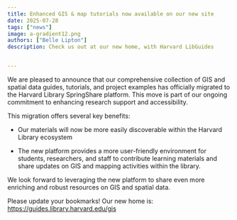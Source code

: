 ```yaml
---
title: Enhanced GIS & map tutorials now available on our new site
date: 2025-07-28
tags: ["news"]
image: a-gradient12.png
authors: ["Belle Lipton"]
description: Check us out at our new home, with Harvard LibGuides


---
```


We are pleased to announce that our comprehensive collection of GIS and spatial data guides, tutorials, and project examples has officially migrated to the Harvard Library SpringShare platform. This move is part of our ongoing commitment to enhancing research support and accessibility.

This migration offers several key benefits:

- Our materials will now be more easily discoverable within the Harvard Library ecosystem

- The new platform provides a more user-friendly environment for students, researchers, and staff to contribute learning materials and share updates on GIS and mapping activities within the library.

We look forward to leveraging the new platform to share even more enriching and robust resources on GIS and spatial data.

Please update your bookmarks! Our new home is: https://guides.library.harvard.edu/gis